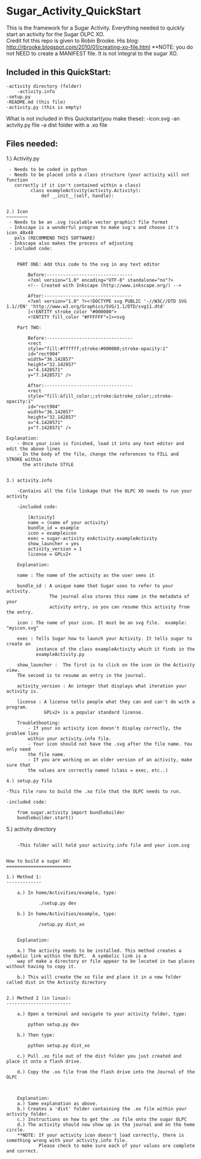 Sugar_Activity_QuickStart
=========================

This is the framework for a Sugar Activity.  Everything needed to quickly start an activity for the Sugar OLPC XO.\
Credit fot this repo is given to Robin Brooke. His blog: http://rbrooke.blogspot.com/2010/01/creating-xo-file.html
**NOTE: you do not NEED to create a MANIFEST file. It is not integral to the sugar XO.


Included in this QuickStart:
----------------------------

    -activity directory (folder)
        -activity.info
    -setup.py
    -README.md (this file)
    -activity.py (this is empty)
    
What is not included in this Quickstart(you make these):
    -icon.svg
    -an actvity.py file
    -a dist folder with a .xo file



Files needed:
-------------

1.) Activity.py
~~~~~~~~~~~~~~~
 - Needs to be coded in python
 - Needs to be placed into a class structure (your activity will not function
   correctly if it isn't contained within a class)
         class exampleActivity(activity.Activity):
             def __init__(self, handle):


2.) Icon 
~~~~~~~~
 - Needs to be an .svg (scalable vector graphic) file format
 - Inkscape is a wonderful program to make svg's and choose it's icon_48x48
   pxls (RECOMMEND THIS SOFTWARE)
 - Inkscape also makes the process of adjusting 
 - included code:


    PART ONE: Add this code to the svg in any text editor

        Before:--------------------------------
        <?xml version="1.0" encoding="UTF-8" standalone="no"?>
        <!-- Created with Inkscape (http://www.inkscape.org/) -->

        After:---------------------------------
        <?xml version="1.0" ?><!DOCTYPE svg PUBLIC '-//W3C//DTD SVG 1.1//EN' 'http://www.w3.org/Graphics/SVG/1.1/DTD/svg11.dtd' 
        [<!ENTITY stroke_color "#000000">
        <!ENTITY fill_color "#FFFFFF">]><svg

    Part TWO:

        Before:--------------------------------
        <rect
        style="fill:#ffffff;stroke:#000000;stroke-opacity:1"
        id="rect904"
        width="36.142857"
        height="32.142857"
        x="4.1428571"
        y="7.1428571" />

        After:---------------------------------
        <rect
        style="fill:&fill_color;;stroke:&stroke_color;;stroke-opacity:1"
        id="rect904"
        width="36.142857"
        height="32.142857"
        x="4.1428571"
        y="7.1428571" />

Explanation:
    - Once your icon is finished, load it into any text editor and edit the above lines
    - In the body of the file, change the references to FILL and STROKE within 
      the attribute STYLE


3.) activity.info 

    -Contains all the file linkage that the OLPC XO needs to run your activity

    -included code:

        [Activity]
        name = (name of your activity)
        bundle_id = example
        icon = exampleicon
        exec = sugar-activity exActivity.exampleActivity
        show_launcher = yes
        activity_version = 1
        license = GPLv2+

    Explanation:

    name : The name of the activity as the user sees it

    bundle_id : A unique name that Sugar uses to refer to your activity. 
                The journal also stores this name in the metadata of your 
                activity entry, so you can resume this activity from the entry.

    icon : The name of your icon. It must be an svg file.  example: "myicon.svg"

    exec : Tells Sugar how to launch your Activity. It tells sugar to create an
           instance of the class exampleActivity which it finds in the
           exampleActivity.py
    
    show_launcher :  The first is to click on the icon in the Activity view.
    The second is to resume an entry in the journal.
    
    activity_version : An integer that displays what iteration your activity is.
    
    license : A license tells people what they can and can't do with a program.  
              GPLv2+ is a popular standard license.
              
    TroubleShooting:
        - If your xo activity icon doesn't display correctly, the problem lies
        within your activity.info file.  
        - Your icon should not have the .svg after the file name. You only need
        the file name.
        - If you are working on an older version of an activity, make sure that
        the values are correctly named (class = exec, etc..)

4.) setup.py file
~~~~~~~~~~~~~~~~~

    -This file runs to build the .xo file that the OLPC needs to run.

    -included code:

        from sugar.activity import bundlebuilder
        bundlebuilder.start()


5.) activity directory
~~~~~~~~~~~~~~~~~~~~~~

    -This folder will hold your activity.info file and your icon.svg


How to build a sugar XO:
========================

1.) Method 1:
-------------

    a.) In home/Activities/example, type:

            ./setup.py dev
        
    b.) In home/Activities/example, type:
    
            /setup.py dist_xo
        
        
    Explanation:

    a.) The activity needs to be installed. This method creates a symbolic link within the OLPC.  A symbolic link is a 
    way of make a directory or file appear to be located in two places without having to copy it.

    b.) This will create the xo file and place it in a new folder called dist in the Activity directory
    
    
2.) Method 2 (in linux):
------------------------

    a.) Open a terminal and navigate to your activity folder, type:
        
        python setup.py dev
        
    b.) Then type:
        
        python setup.py dist_xo
        
    c.) Pull .xo file out of the dist folder you just created and place it onto a flash drive.
    
    d.) Copy the .xo file from the flash drive into the Journal of the OLPC
            
    

    Explanation:
    a.) Same explanation as above.
    b.) Creates a 'dist' folder containing the .xo file within your activity folder.
    c.) Instructions on how to get the .xo file onto the sugar OLPC
    d.) The activity should now show up in the journal and on the home circle.
    **NOTE: If your activity icon doesn't load correctly, there is something wrong with your activity.info file.
            Please check to make sure each of your values are complete and correct.
            
